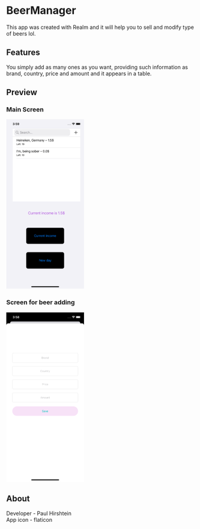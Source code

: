# BeerManager
This app was created with Realm and it will help you to sell and modify type of beers lol. 

## Features
You simply add as many ones as you want, providing such information as brand, country, price and amount and it appears in a table.

## Preview
### Main Screen
<img src="./ScreenShots/main.png" width=207,9 height=450>

### Screen for beer adding
<img src="./ScreenShots/record.png" width=207,9 height=450>

## About
Developer - Paul Hirshtein<br>
App icon - flaticon

